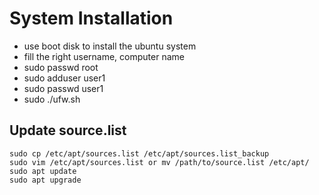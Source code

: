 # System Installation
- use boot disk to install the ubuntu system
- fill the right username, computer name
- sudo passwd root
- sudo adduser user1
- sudo passwd user1
- sudo ./ufw.sh

## Update source.list

```
sudo cp /etc/apt/sources.list /etc/apt/sources.list_backup
sudo vim /etc/apt/sources.list or mv /path/to/source.list /etc/apt/
sudo apt update
sudo apt upgrade
```